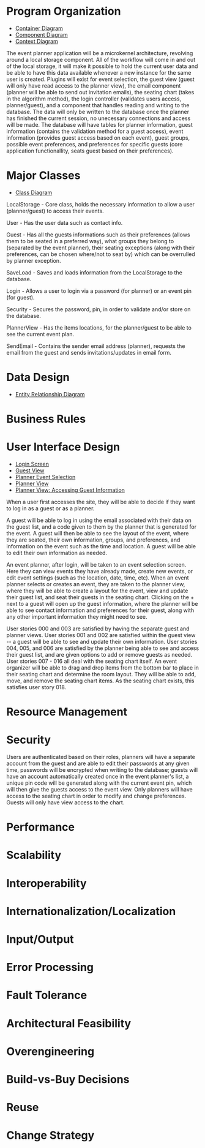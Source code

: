 # Program Organization
- [Container Diagram](https://github.com/COP4331-Group13/BestProjectEver/blob/master/designdocs/Diagram_1.pdf)
- [Component Diagram](https://github.com/COP4331-Group13/BestProjectEver/blob/master/designdocs/Diagram_2.pdf)
- [Context Diagram](https://github.com/COP4331-Group13/BestProjectEver/blob/master/designdocs/Diagram_3.pdf)

The event planner application will be a microkernel architecture, revolving around a local storage component. All of the workflow will come in and out of the local storage, it will make it possible to hold the current user data and be able to have this data available whenever a new instance for the same user is created. Plugins will exist for event selection, the guest view (guest will only have read access to the planner view), the email component (planner will be able to send out invitation emails), the seating chart (takes in the algorithm method), the login controller (validates users access, planner/guest), and a component that handles reading and writing to the database. The data will only be written to the database once the planner has finished the current session, no unecessary connections and access will be made. The database will have tables for planner information, guest information (contains the validation method for a guest access), event information (provides guest access based on each event), guest groups, possible event preferences, and preferences for specific guests (core application functionallity, seats guest based on their preferences).

# Major Classes
- [Class Diagram](https://github.com/COP4331-Group13/BestProjectEver/blob/master/designdocs/uml-class.pdf)

LocalStorage - Core class, holds the necessary information to allow a user (planner/guest) to access their events.

User - Has the user data such as contact info.

Guest - Has all the guests informations such as their preferences (allows them to be seated in a preferred way), what groups they belong to (separated by the event planner), their seating exceptions (along with their preferences, can be chosen where/not to seat by) which can be overrulled by planner exception.

SaveLoad - Saves and loads information from the LocalStorage to the database.

Login - Allows a user to login via a password (for planner) or an event pin (for guest).

Security - Secures the password, pin, in order to validate and/or store on the database.

PlannerView - Has the items locations, for the planner/guest to be able to see the current event plan.

SendEmail - Contains the sender email address (planner), requests the email from the guest and sends invitations/updates in email form.

# Data Design
- [Entity Relationship Diagram](https://github.com/COP4331-Group13/BestProjectEver/blob/master/designdocs/seatplanner_erd.pdf)

# Business Rules

# User Interface Design
- [Login Screen](https://github.com/COP4331-Group13/BestProjectEver/blob/master/designdocs/Login_Screen.pdf)
- [Guest View](https://github.com/COP4331-Group13/BestProjectEver/blob/master/designdocs/Guest_View1.pdf)
- [Planner Event Selection](https://github.com/COP4331-Group13/BestProjectEver/blob/master/designdocs/Planner_Selection1.pdf)
- [Planner View](https://github.com/COP4331-Group13/BestProjectEver/blob/master/designdocs/Planner_View_11.pdf)
- [Planner View: Accessing Guest Information](https://github.com/COP4331-Group13/BestProjectEver/blob/master/designdocs/Planner_View_2.pdf)

When a user first accesses the site, they will be able to decide if they want to log in as a guest or as a planner. 

A guest will be able to log in using the email associated with their data on the guest list, and a code given to them by the planner that is generated for the event. A guest will then be able to see the layout of the event, where they are seated, their own information, groups, and preferences, and information on the event such as the time and location. A guest will be able to edit their own information as needed.

An event planner, after login, will be taken to an event selection screen. Here they can view events they have already made, create new events, or edit event settings (such as the location, date, time, etc). When an event planner selects or creates an event, they are taken to the planner view, where they will be able to create a layout for the event, view and update their guest list, and seat their guests in the seating chart. Clicking on the + next to a guest will open up the guest information, where the planner will be able to see contact information and preferences for their guest, along with any other important information they might need to see.

User stories 000 and 003 are satisfied by having the separate guest and planner views. User stories 001 and 002 are satisfied within the guest view -- a guest will be able to see and update their own information. User stories 004, 005, and 006 are satisfied by the planner being able to see and access their guest list, and are given options to add or remove guests as needed. User stories 007 - 016 all deal with the seating chart itself. An event organizer will be able to drag and drop items from the bottom bar to place in their seating chart and determine the room layout. They will be able to add, move, and remove the seating chart items. As the seating chart exists, this satisfies user story 018. 

# Resource Management

# Security
Users are authenticated based on their roles, planners will have a separate account from the guest and are able to edit their passwords at any given time, passwords will be encrypted when writing to the database; guests will have an account automatically created once in the event planner's list, a unique pin code will be generated along with the current event pin, which will then give the guests access to the event view. Only planners will have access to the seating chart in order to modify and change preferences. Guests will only have view access to the chart.

# Performance

# Scalability

# Interoperability

# Internationalization/Localization

# Input/Output

# Error Processing

# Fault Tolerance

# Architectural Feasibility

# Overengineering

# Build-vs-Buy Decisions

# Reuse

# Change Strategy
